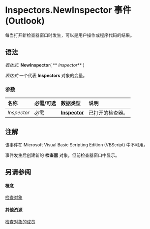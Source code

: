 
# Inspectors.NewInspector 事件 (Outlook)

每当打开新检查器窗口时发生，可以是用户操作或程序代码的结果。


## 语法

 _表达式_. **NewInspector**( ** _Inspector_** )

 _表达式_ 一个代表 **Inspectors** 对象的变量。


### 参数



|**名称**|**必需/可选**|**数据类型**|**说明**|
|:-----|:-----|:-----|:-----|
| _Inspector_|必需|**[Inspector](d7384756-669c-0549-1032-c3b864187994.md)**|已打开的检查器。|

## 注解

该事件在 Microsoft Visual Basic Scripting Edition (VBScript) 中不可用。

事件发生后创建新的 **检查器** 对象，但前检查器窗口中显示。


## 另请参阅


#### 概念


[检查对象](b65475d6-a212-fc96-459d-47390dfe5ee5.md)
#### 其他资源


[检查对象的成员](897aab77-650a-6f0a-7599-5487bec45448.md)